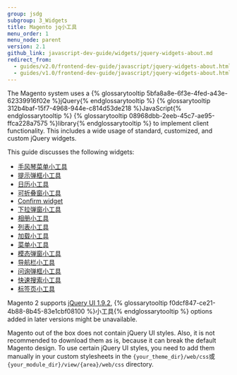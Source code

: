 ```yaml
---
group: jsdg
subgroup: 3_Widgets
title: Magento jq小工具
menu_order: 1
menu_node: parent
version: 2.1
github_link: javascript-dev-guide/widgets/jquery-widgets-about.md
redirect_from:
  - guides/v2.0/frontend-dev-guide/javascript/jquery-widgets-about.html
  - guides/v1.0/frontend-dev-guide/javascript/jquery-widgets-about.html
---
```


The Magento system uses a {% glossarytooltip 5bfa8a8e-6f3e-4fed-a43e-62339916f02e %}jQuery{% endglossarytooltip %} {% glossarytooltip 312b4baf-15f7-4968-944e-c814d53de218 %}JavaScript{% endglossarytooltip %} {% glossarytooltip 08968dbb-2eeb-45c7-ae95-ffca228a7575 %}library{% endglossarytooltip %} to implement client functionality. This includes a wide usage of standard, customized, and custom jQuery widgets.

This guide discusses the following widgets:
<ul>
<li><a href="{{ page.baseurl }}/javascript-dev-guide/widgets/widget_accordion.html" target="_blank">手风琴菜单小工具</a> </li>
<li><a href="{{ page.baseurl }}/javascript-dev-guide/widgets/widget_alert.html" target="_blank">提示弹框小工具</a> </li>
<li><a href="{{ page.baseurl }}/javascript-dev-guide/widgets/widget_calendar.html" target="_blank">日历小工具</a></li>
<li><a href="{{ page.baseurl }}/javascript-dev-guide/widgets/widget_collapsible.html" target="_blank">可折叠窗小工具</a></li>
<li><a href="{{ page.baseurl }}/javascript-dev-guide/widgets/widget_confirm.html" target="_blank">Confirm widget</a></li>
<li><a href="{{ page.baseurl }}/javascript-dev-guide/widgets/widget_dialog.html" target="_blank">下拉弹窗小工具</a></li>
<li><a href="{{ page.baseurl }}/javascript-dev-guide/widgets/widget_gallery.html" target="_blank">相册小工具</a></li>
<li><a href="{{ page.baseurl }}/javascript-dev-guide/widgets/widget_list.html" target="_blank">列表小工具</a></li>
<li><a href="{{ page.baseurl }}/javascript-dev-guide/widgets/widget_loader.html" target="_blank">加载小工具</a></li>
<li><a href="{{ page.baseurl }}/javascript-dev-guide/widgets/widget_menu.html" target="_blank">菜单小工具</a></li>
<li><a href="{{ page.baseurl }}/javascript-dev-guide/widgets/widget_modal.html" target="_blank">模态弹窗小工具</a></li>
<li><a href="{{ page.baseurl }}/javascript-dev-guide/widgets/widget_navigation.html" target="_blank">导航栏小工具</a></li>
<li><a href="{{ page.baseurl }}/javascript-dev-guide/widgets/widget_prompt.html" target="_blank">问询弹框小工具</a></li>
<li><a href="{{ page.baseurl }}/javascript-dev-guide/widgets/widget_quickSearch.html" target="_blank">快速搜索小工具</a></li>
<li><a href="{{ page.baseurl }}/javascript-dev-guide/widgets/widget_tabs.html" target="_blank">标签页小工具</a></li>

</ul>


<div class="bs-callout bs-callout-info" id="info">
  <p>Magento 2 supports <a href="http://blog.jqueryui.com/2012/11/jquery-ui-1-9-2/" target="_blank">jQuery UI 1.9.2</a>, {% glossarytooltip f0dcf847-ce21-4b88-8b45-83e1cbf08100 %}小工具{% endglossarytooltip %} options added in later versions might be unavailable.</p>
</div>

<div class="bs-callout bs-callout-info" id="info">
  <p>Magento out of the box does not contain jQuery UI styles. Also, it is not recommended to download them as is, because it can break the default Magento design. To use certain jQuery UI styles, you need to add them manually in your custom stylesheets in the <code>{your_theme_dir}/web/css</code>或<code>{your_module_dir}/view/{area}/web/css</code> directory.</p>
</div>
